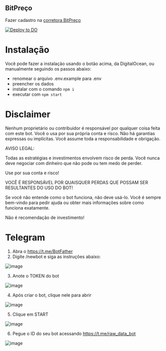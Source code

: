 ## BitPreço

Fazer cadastro na [corretora BitPreço](https://bitpreco.com?r=241)

[![Deploy to DO](https://mp-assets1.sfo2.digitaloceanspaces.com/deploy-to-do/do-btn-blue.svg)](https://cloud.digitalocean.com/apps/new?repo=https://github.com/lagoanova/bitPreco-trading-arbitrage/tree/main&refcode=a076ff7a9a6a)

# Instalação

Você pode fazer a instalação usando o botão acima, da DigitalOcean, ou manualmente seguindo os passos abaixo:

- renomear o arquivo .env.example para .env
- preencher os dados
- instalar com o comando `npm i`
- executar com `npm start`

# Disclaimer

Nenhum proprietário ou contribuidor é responsável por qualquer coisa feita com este bot. Você o usa por sua própria conta e risco. Não há garantias expressas ou implícitas. Você assume toda a responsabilidade e obrigação.

AVISO LEGAL:

Todas as estratégias e investimentos envolvem risco de perda. Você nunca deve negociar com dinheiro que não pode ou tem medo de perder.

Use por sua conta e risco!

VOCÊ É RESPONSÁVEL POR QUAISQUER PERDAS QUE POSSAM SER RESULTANTES DO USO DO BOT!

Se você não entende como o bot funciona, não deve usá-lo. Você é sempre bem-vindo para pedir ajuda ou obter mais informações sobre como funciona exatamente.

Não é recomendação de investimento!

# Telegram

1. Abra o https://t.me/BotFather
2. Digite /newbot e siga as instruções abaixo:

![image](https://user-images.githubusercontent.com/54438080/134407558-512d6a08-bb3c-45ed-8d49-0b48d597f364.png)

3. Anote o TOKEN do bot

![image](https://user-images.githubusercontent.com/54438080/134408189-a83e714b-9d91-423b-bcfd-7a690dbc71ae.png)

4. Após criar o bot, clique nele para abrir

![image](https://user-images.githubusercontent.com/54438080/134407708-5467712b-80fe-48a1-a86a-cae9ef549503.png)

5. Clique em START

![image](https://user-images.githubusercontent.com/54438080/134407755-81b76166-e510-4ead-b452-85c9bfaba7c6.png)

6. Pegue o ID do seu bot acessando https://t.me/raw_data_bot

![image](https://user-images.githubusercontent.com/54438080/134407981-9219652e-997e-4242-afbc-340371455e15.png)

